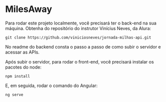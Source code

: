 # MilesAway

Para rodar este projeto localmente, você precisará ter o back-end na sua máquina. Obtenha do repositório do instrutor Vinícius Neves, da Alura:

```
git clone https://github.com/viniciosneves/jornada-milhas-api.git
```

No readme do backend consta o passo a passo de como subir o servidor e acessar as APIs.

Após subir o servidor, para rodar o front-end, você precisará instalar os pacotes do node:

```
npm install
```

E, em seguida, rodar o comando do Angular:

```
ng serve
```

